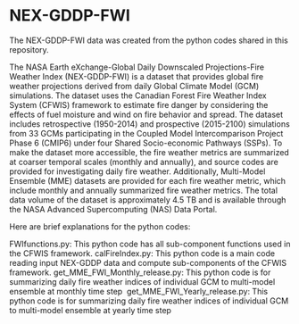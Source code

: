 # NEX-GDDP-FWI
The NEX-GDDP-FWI data was created from the python codes shared in this repository. 

The NASA Earth eXchange-Global Daily Downscaled Projections-Fire Weather Index (NEX-GDDP-FWI) is a dataset that provides global fire weather projections derived from daily Global Climate Model (GCM) simulations. The dataset uses the Canadian Forest Fire Weather Index System (CFWIS) framework to estimate fire danger by considering the effects of fuel moisture and wind on fire behavior and spread. The dataset includes retrospective (1950-2014) and prospective (2015-2100) simulations from 33 GCMs participating in the Coupled Model Intercomparison Project Phase 6 (CMIP6) under four Shared Socio-economic Pathways (SSPs). To make the dataset more accessible, the fire weather metrics are summarized at coarser temporal scales (monthly and annually), and source codes are provided for investigating daily fire weather. Additionally, Multi-Model Ensemble (MME) datasets are provided for each fire weather metric, which include monthly and annually summarized fire weather metrics. The total data volume of the dataset is approximately 4.5 TB and is available through the NASA Advanced Supercomputing (NAS) Data Portal.

Here are brief explanations for the python codes:

FWIfunctions.py: This python code has all sub-component functions used in the CFWIS framework.
calFireIndex.py: This python code is a main code reading input NEX-GDDP data and compute sub-components of the CFWIS framework.
get_MME_FWI_Monthly_release.py: This python code is for summarizing daily fire weather indices of individual GCM to multi-model ensemble at monthly time step 
get_MME_FWI_Yearly_release.py: This python code is for summarizing daily fire weather indices of individual GCM to multi-model ensemble at yearly time step 

